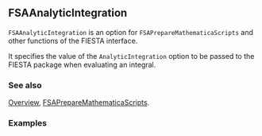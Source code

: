 ## FSAAnalyticIntegration

`FSAAnalyticIntegration` is an option for `FSAPrepareMathematicaScripts` and other functions of the FIESTA interface.

It specifies the value of the `AnalyticIntegration` option to be passed to the FIESTA package when evaluating an integral.

### See also

[Overview](Extra/FeynHelpers.md), [FSAPrepareMathematicaScripts](FSAPrepareMathematicaScripts.md).

### Examples